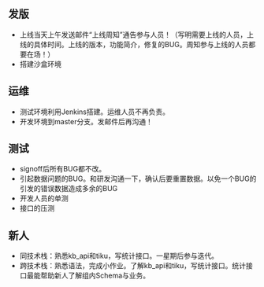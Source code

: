 ## 发版

- 上线当天上午发送邮件“上线周知”通告参与人员！（写明需要上线的人员，上线的具体时间。上线的版本，功能简介，修复的BUG。周知参与上线的人员都要在场！）
- 搭建沙盒环境

## 运维

- 测试环境利用Jenkins搭建。运维人员不再负责。
- 开发环境到master分支。发邮件后再沟通！

## 测试

- signoff后所有BUG都不改。
- 引起数据问题的BUG。和研发沟通一下，确认后要重置数据。以免一个BUG的引发的错误数据造成多余的BUG
- 开发人员的单测
- 接口的压测

## 新人
- 同技术栈：熟悉kb_api和tiku，写统计接口。一星期后参与迭代。
- 跨技术栈：熟悉语法，完成小作业。了解kb_api和tiku，写统计接口。统计接口最能帮助新人了解组内Schema与业务。

